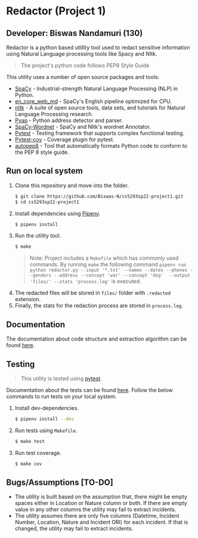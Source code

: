 # Redactor (Project 1)
## Developer: Biswas Nandamuri (130)
Redactor is a python based utillity tool used to redact sensitive information using Natural Language processing tools like Spacy and Nltk.

> The project's python code follows PEP8 Style Guide

This utility uses a number of open source packages and tools:

* [SpaCy](https://github.com/explosion/spaCy) -  Industrial-strength Natural Language Processing (NLP) in Python.
* [en_core_web_md](https://spacy.io/models/en#en_core_web_md) - SpaCy's English pipeline optimized for CPU.
* [nltk](https://www.nltk.org/) - A suite of open source tools, data sets, and tutorials for Natural Language Processing research.
* [Pyap](https://github.com/vladimarius/pyap) - Python address detector and parser.
* [SpaCy-Wordnet](https://spacy.io/universe/project/spacy-wordnet) - SpaCy and Nltk's wordnet Annotator.
* [Pytest](https://github.com/pytest-dev/pytest) - Testing framework that supports complex functional testing.
* [Pytest-cov](https://github.com/pytest-dev/pytest-cov) - Coverage plugin for pytest.
* [autopep8](https://github.com/hhatto/autopep8) - Tool that automatically formats Python code to conform to the PEP 8 style guide.

## Run on local system
1. Clone this repository and move into the folder.
    ```sh
    $ git clone https://github.com/Biswas-N/cs5293sp22-project1.git
    $ cd cs5293sp22-project1
    ```
2. Install dependencies using [Pipenv](https://github.com/pypa/pipenv).
    ```sh
    $ pipenv install
    ``` 
3. Run the utility tool.
    ```sh
    $ make
    ```
   > Note: Project includes a `Makefile` which has commonly used commands. By running `make` the following command `pipenv run python redactor.py --input '*.txt' --names --dates --phones --genders --address --concept 'war' --concept 'dog'  --output 'files/' --stats 'process.log'` is executed.
4. The redacted files will be stored in `files/` folder with `.redacted` extension.
5. Finally, the stats for the redaction process are stored in `process.log`.

## Documentation

The documentation about code structure and extraction algorithm can be found [here](./docs/Index.md).

## Testing

> This utility is tested using [pytest](https://github.com/pytest-dev/pytest). 

Documentation about the tests can be found [here](./docs/Testing.md). Follow the below commands to run tests on your local system.
1. Install dev-dependencies.
    ```sh
    $ pipenv install --dev
    ```
2. Run tests using `Makefile`.
    ```sh
    $ make test
    ```
3. Run test coverage.
    ```sh
    $ make cov
    ```

## Bugs/Assumptions [TO-DO]
-  The utility is built based on the assumption that, there might be empty spaces either in Location or Nature column or both. If there are empty value in any other columns the utility may fail to extract incidents.
- The utility assumes there are only five columns (Datetime, Incident Number, Location, Nature and Incident ORI) for each incident. If that is changed, the utility may fail to extract incidents.